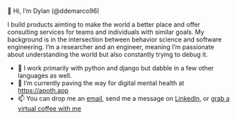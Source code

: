 👋 Hi, I’m Dylan (@ddemarco96)

I build products aimting to make the world a better place and offer consulting services for teams and individuals with similar goals. My background is in the intersection between behavior science and software engineering. I’m a researcher and an engineer, meaning I’m passionate about understanding the world but also constantly trying to debug it.

- 🤖 I work primarily with python and django but dabble in a few other languages as well.
- 🌱 I’m currently paving the way for digital mental health at https://apoth.app 
- 📫 You can drop me an [email](mailto:dylan@apoth.app), send me a message on [LinkedIn](linkedin.com/in/dylan-demarco/), or [grab a virtual coffee with me](https://dotcal.co/dd/crisplettuce-15)

<!---
ddemarco96/ddemarco96 is a ✨ special ✨ repository because its `README.md` (this file) appears on your GitHub profile.
You can click the Preview link to take a look at your changes.
--->
